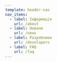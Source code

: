 ```yaml
---
template: header-nav
nav_items:
  - label: Інформація
    url: /about
  - label: Новини
    url: /news
  - label: Розробники
    url: /developers
  - label: FAQ
    url: /faq
---
```

